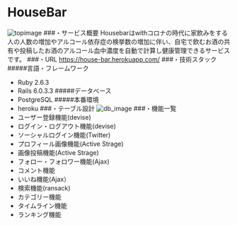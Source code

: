 # HouseBar
![topimage](images/readme_image.png)
###・サービス概要
Housebarはwithコロナの時代に家飲みをする人の人数の増加やアルコール依存症の検挙数の増加に伴い、自宅で飲むお酒の共有や投稿したお酒のアルコール血中濃度を自動で計算し健康管理できるサービスです。
###・URL
https://house-bar.herokuapp.com/
###・技術スタック
#####言語・フレームワーク
* Ruby 2.6.3
* Rails 6.0.3.3
#####データベース
* PostgreSQL
#####本番環境
* heroku
###・テーブル設計
![db_image](images/db_image.png)
###・機能一覧
* ユーザー登録機能(devise)
* ログイン・ログアウト機能(devise)
* ソーシャルログイン機能(Twitter)
* プロフィール画像機能(Active Strage)
* 画像投稿機能(Active Strage)
* フォロー・フォロワー機能(Ajax)
* コメント機能
* いいね機能(Ajax）
* 検索機能(ransack)
* カテゴリー機能
* タイムライン機能
* ランキング機能
